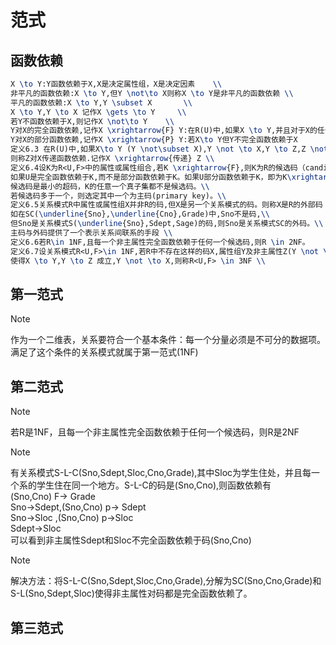 # 范式
## 函数依赖
```latex
X \to Y:Y函数依赖于X,X是决定属性组，X是决定因素    \\
非平凡的函数依赖:X \to Y,但Y \not\to X则称X \to Y是非平凡的函数依赖 \\
平凡的函数依赖:X \to Y,Y \subset X       \\
X \to Y,Y \to X 记作X \gets \to Y     \\
若Y不函数依赖于X,则记作X \not\to Y    \\
Y对X的完全函数依赖,记作X \xrightarrow{F} Y:在R(U)中,如果X \to Y,并且对于X的任何一个真子集X',都有X' \not\to Y \\
Y对X的部分函数依赖,记作X \xrightarrow{P} Y:若X\to Y但Y不完全函数依赖于X
定义6.3 在R(U)中,如果X\to Y (Y \not\subset X),Y \not \to X,Y \to Z,Z \not \subset Y \\
则称Z对X传递函数依赖.记作X \xrightarrow{传递} Z \\
定义6.4设K为R<U,F>中的属性或属性组合,若K \xrightarrow{F},则K为R的候选码（candidate key）。\\
如果U是完全函数依赖于K,而不是部分函数依赖于K。如果U部分函数依赖于K，即为K\xrightarrow{P}U,则K称为超码(SuperKey)。\\
候选码是最小的超码，K的任意一个真子集都不是候选码。\\
若候选码多于一个，则选定其中一个为主码(primary key)。\\
定义6.5关系模式R中属性或属性组X并非R的码,但X是另一个关系模式的码。则称X是R的外部码（foreign key），也称外码。\\
如在SC(\underline{Sno},\underline{Cno},Grade)中,Sno不是码,\\
但Sno是关系模式S(\underline{Sno},Sdept,Sage)的码,则Sno是关系模式SC的外码。\\
主码与外码提供了一个表示关系间联系的手段 \\
定义6.6若R\in 1NF,且每一个非主属性完全函数依赖于任何一个候选码,则R \in 2NF。
定义6.7设关系模式R<U,F>\in 1NF,若R中不存在这样的码X,属性组Y及非主属性Z(Y \not \subset Z)\\
使得X \to Y,Y \to Z 成立,Y \not \to X,则称R<U,F> \in 3NF \\


```

  
 

## 第一范式
> [!NOTE]
> 作为一个二维表，关系要符合一个基本条件：每一个分量必须是不可分的数据项。满足了这个条件的关系模式就属于第一范式(1NF)

## 第二范式
> [!NOTE]
> 若R是1NF，且每一个非主属性完全函数依赖于任何一个候选码，则R是2NF

> [!NOTE]
> 有关系模式S-L-C(Sno,Sdept,Sloc,Cno,Grade),其中Sloc为学生住处，并且每一个系的学生住在同一个地方。S-L-C的码是(Sno,Cno),则函数依赖有  
(Sno,Cno) F-> Grade   
Sno->Sdept,(Sno,Cno) p-> Sdept    
Sno->Sloc ,(Sno,Cno) p->Sloc    
Sdept->Sloc     
可以看到非主属性Sdept和Sloc不完全函数依赖于码(Sno,Cno)    

> [!NOTE]
> 解决方法：将S-L-C(Sno,Sdept,Sloc,Cno,Grade),分解为SC(Sno,Cno,Grade)和S-L(Sno,Sdept,Sloc)使得非主属性对码都是完全函数依赖了。

## 第三范式
